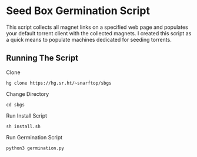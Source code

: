 # Seed Box Germination Script
This script collects all magnet links on a specified web page and populates your default torrent client with the collected magnets.
I created this script as a quick means to populate machines dedicated for seeding torrents.

## Running The Script
Clone
  ```
  hg clone https://hg.sr.ht/~snarftop/sbgs
  ```
Change Directory
  ```
  cd sbgs
  ```
Run Install Script
  ```
  sh install.sh
  ```  
Run Germination Script
  ```
  python3 germination.py
  ```
